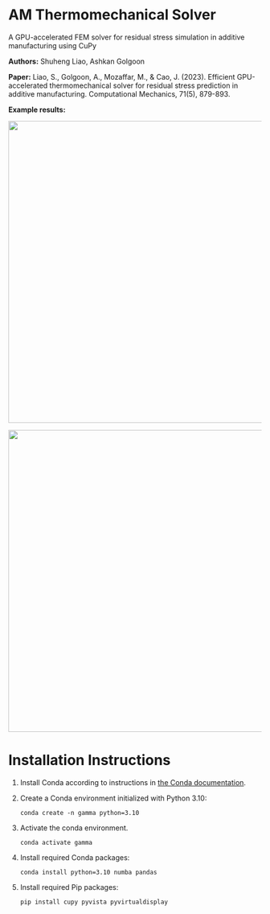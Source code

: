 # AM Thermomechanical Solver
A GPU-accelerated FEM solver for residual stress simulation in additive manufacturing using CuPy

**Authors:**
Shuheng Liao, Ashkan Golgoon

**Paper:**
Liao, S., Golgoon, A., Mozaffar, M., & Cao, J. (2023). Efficient GPU-accelerated thermomechanical solver for residual stress prediction in additive manufacturing. Computational Mechanics, 71(5), 879-893.

**Example results:**
<p align="middle">
  <img src="docs/files/L_contour.gif" width="600" />
</p>
<p align="middle">
  <img src="docs/files/L_zigzag.gif" width="600" />
</p>

# Installation Instructions

1) Install Conda according to instructions in [the Conda documentation](https://docs.conda.io/en/latest/miniconda.html).

2) Create a Conda environment initialized with Python 3.10:
   ```
   conda create -n gamma python=3.10
   ```

3) Activate the conda environment.
   ```
   conda activate gamma
   ```

4) Install required Conda packages:
   ```
   conda install python=3.10 numba pandas
   ```

5) Install required Pip packages:
   ```
   pip install cupy pyvista pyvirtualdisplay
   ```